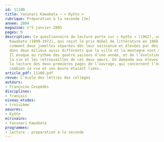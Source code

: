 ```yaml
---
id: 11100
title: Yasunari Kawabata – « Kyôto »
rubrique: Préparation à la seconde [3e]
annee: 2004
magazine: n°5 janvier 2005
pages: 9
description: Ce questionnaire de lecture porte sur « Kyôto » (1962), un roman de Yasunari
  Kawabata (1899-1972), qui reçut le prix Nobel de littérature en 1968. Ce récit raconte
  comment deux jumelles séparées dès leur naissance et élevées par des parents adoptifs
  dans deux milieux aussi différents que la ville et la montagne vont se retrouver.
  Il évoque au rythme des quatre saisons d’une année, et de l’évolution de la nature,
  la vie et les retrouvailles de ces deux sœurs. On demande aux élèves de ne pas omettre
  la lecture des deux premières pages de l’ouvrage, qui concernent l’écrivain et montrent
  combien sa vie et son œuvre étaient liées.
article_pdf: 11100.pdf
revue: L’école des lettres des collèges
auteurs:
- Françoise Cespédès
disciplines:
- français
niveau_etudes:
- troisième
oeuvres:
- Kyôto
ecrivains:
- Yasunari Kawabata
programmes:
- lecture - préparation à la seconde
---
```

